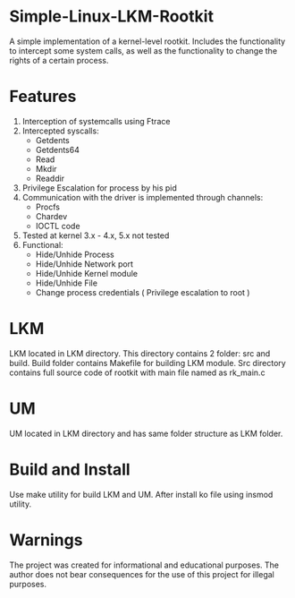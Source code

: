 # Simple-Linux-LKM-Rootkit
A simple implementation of a kernel-level rootkit. Includes the functionality to intercept some system calls, as well as the functionality to change the rights of a certain process.

# Features
1) Interception of systemcalls using Ftrace
2) Intercepted syscalls:
   - Getdents
   - Getdents64
   - Read
   - Mkdir
   - Readdir
3) Privilege Escalation for process by his pid
4) Communication with the driver is implemented through channels:
   - Procfs
   - Chardev
   - IOCTL code
5) Tested at kernel 3.x - 4.x, 5.x not tested
6) Functional:
   - Hide/Unhide Process
   - Hide/Unhide Network port
   - Hide/Unhide Kernel module
   - Hide/Unhide File
   - Change process credentials ( Privilege escalation to root )
  


# LKM
LKM located in LKM directory. This directory contains 2 folder: src and build. Build folder contains Makefile for building LKM module. Src directory contains full source code of rootkit with main file named as rk_main.c

# UM
UM located in LKM directory and has same folder structure as LKM folder.

# Build and Install
Use make utility for build LKM and UM. After install ko file using insmod utility.

# Warnings
The project was created for informational and educational purposes. The author does not bear consequences for the use of this project for illegal purposes.
